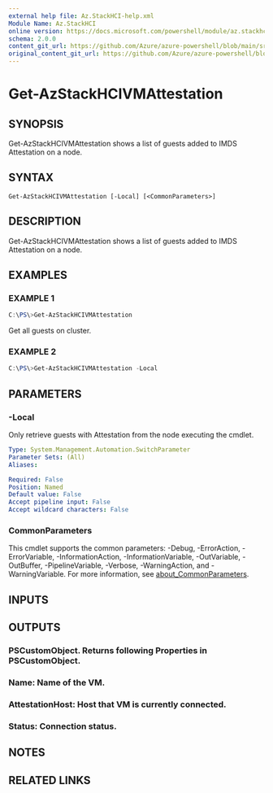 ```yaml
---
external help file: Az.StackHCI-help.xml
Module Name: Az.StackHCI
online version: https://docs.microsoft.com/powershell/module/az.stackhci/get-AzStackHCIVMAttestation
schema: 2.0.0
content_git_url: https://github.com/Azure/azure-powershell/blob/main/src/StackHCI/help/Get-AzStackHCIVMAttestation.md
original_content_git_url: https://github.com/Azure/azure-powershell/blob/main/src/StackHCI/help/Get-AzStackHCIVMAttestation.md
---
```


# Get-AzStackHCIVMAttestation

## SYNOPSIS
Get-AzStackHCIVMAttestation shows a list of guests added to IMDS Attestation on a node.

## SYNTAX

```
Get-AzStackHCIVMAttestation [-Local] [<CommonParameters>]
```

## DESCRIPTION
Get-AzStackHCIVMAttestation shows a list of guests added to IMDS Attestation on a node.

## EXAMPLES

### EXAMPLE 1
```powershell
C:\PS\>Get-AzStackHCIVMAttestation
```

Get all guests on cluster.

### EXAMPLE 2
```powershell
C:\PS\>Get-AzStackHCIVMAttestation -Local
```

## PARAMETERS

### -Local
Only retrieve guests with Attestation from the node executing the cmdlet.

```yaml
Type: System.Management.Automation.SwitchParameter
Parameter Sets: (All)
Aliases:

Required: False
Position: Named
Default value: False
Accept pipeline input: False
Accept wildcard characters: False
```

### CommonParameters
This cmdlet supports the common parameters: -Debug, -ErrorAction, -ErrorVariable, -InformationAction, -InformationVariable, -OutVariable, -OutBuffer, -PipelineVariable, -Verbose, -WarningAction, and -WarningVariable. For more information, see [about_CommonParameters](http://go.microsoft.com/fwlink/?LinkID=113216).

## INPUTS

## OUTPUTS

### PSCustomObject. Returns following Properties in PSCustomObject.
### Name:            Name of the VM.
### AttestationHost: Host that VM is currently connected.
### Status:          Connection status.
## NOTES

## RELATED LINKS
